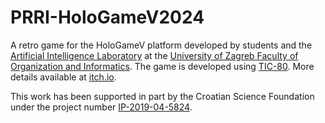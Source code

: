# PRRI-HoloGameV2024

A retro game for the HoloGameV platform developed by students and the [Artificial Intelligence Laboratory](https://ai.foi.hr/) at the [University of Zagreb Faculty of Organization and Informatics](https://www.foi.unizg.hr/). The game is developed using [TIC-80](https://tic80.com/). More details available at [itch.io](https://ailab-foi.itch.io/prri-hologamev2024).

This work has been supported in part by the Croatian Science Foundation under the project number [IP-2019-04-5824](http://dragon.foi.hr:8888/ohai4games).

